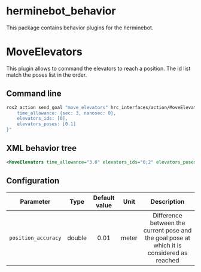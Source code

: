 # herminebot_behavior

This package contains behavior plugins for the herminebot.

# MoveElevators

This plugin allows to command the elevators to reach a position. The id list match the poses list in the order.

## Command line

```bash
ros2 action send_goal "move_elevators" hrc_interfaces/action/MoveElevators "{
    time_allowance: {sec: 3, nanosec: 0}, 
    elevators_ids: [0],
    elevators_poses: [0.1]
}"
```

## XML behavior tree

```xml
<MoveElevators time_allowance="3.0" elevators_ids="0;2" elevators_poses="0.1;9"/>
```

## Configuration

|      Parameter      |  Type  | Default value | Unit  |                                        Description                                         |
|:-------------------:|:------:|:-------------:|:-----:|:------------------------------------------------------------------------------------------:|
| `position_accuracy` | double |     0.01      | meter | Difference between the current pose and the goal pose at which it is considered as reached |
